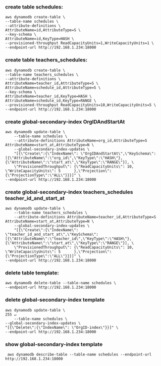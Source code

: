 ### create table schedules:

```shell script
aws dynamodb create-table \
--table-name schedules \
--attribute-definitions \
AttributeName=id,AttributeType=S \
--key-schema \
AttributeName=id,KeyType=HASH \
--provisioned-throughput ReadCapacityUnits=1,WriteCapacityUnits=1 \
--endpoint-url http://192.168.1.234:18000
```

### create table teachers_schedules:

```shell script
aws dynamodb create-table \
--table-name teachers_schedules \
--attribute-definitions \
AttributeName=teacher_id,AttributeType=S \
AttributeName=schedule_id,AttributeType=S \
--key-schema \
AttributeName=teacher_id,KeyType=HASH \
AttributeName=schedule_id,KeyType=RANGE \
--provisioned-throughput ReadCapacityUnits=10,WriteCapacityUnits=5 \
--endpoint-url http://192.168.1.234:18000
```

### create global-secondary-index OrgIDAndStartAt
```shell script
aws dynamodb update-table \
    --table-name schedules \
    --attribute-definitions AttributeName=org_id,AttributeType=S AttributeName=start_at,AttributeType=N \
    --global-secondary-index-updates \
    "[{\"Create\":{\"IndexName\": \"OrgIDAndStartAt\",\"KeySchema\":[{\"AttributeName\":\"org_id\",\"KeyType\":\"HASH\"},{\"AttributeName\":\"start_at\",\"KeyType\":\"RANGE\"}], \
    \"ProvisionedThroughput\": {\"ReadCapacityUnits\": 10, \"WriteCapacityUnits\": 5      },\"Projection\":{\"ProjectionType\":\"ALL\"}}}]" \
--endpoint-url http://192.168.1.234:18000
```

### create global-secondary-index teachers_schedules teacher_id_and_start_at
```shell script
aws dynamodb update-table \
    --table-name teachers_schedules \
    --attribute-definitions AttributeName=teacher_id,AttributeType=S AttributeName=start_at,AttributeType=N \
    --global-secondary-index-updates \
    "[{\"Create\":{\"IndexName\": \"teacher_id_and_start_at\",\"KeySchema\":[{\"AttributeName\":\"teacher_id\",\"KeyType\":\"HASH\"},{\"AttributeName\":\"start_at\",\"KeyType\":\"RANGE\"}], \
    \"ProvisionedThroughput\": {\"ReadCapacityUnits\": 10, \"WriteCapacityUnits\": 5      },\"Projection\":{\"ProjectionType\":\"ALL\"}}}]" \
--endpoint-url http://192.168.1.234:18000
```


### delete table template:

```shell script
aws dynamodb delete-table --table-name schedules \
--endpoint-url http://192.168.1.234:18000
```

### delete global-secondary-index template

```shell script
aws dynamodb update-table \                                                                                                                                                                                                   255 ↵
    --table-name schedules \
--global-secondary-index-updates \
"[{\"Delete\":{\"IndexName\": \"OrgID-index\"}}]" \
--endpoint-url http://192.168.1.234:18000
```

### show global-secondary-index template

```shell script
 aws dynamodb describe-table --table-name schedules --endpoint-url http://192.168.1.234:18000
```